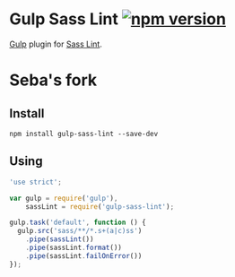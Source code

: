 # Gulp Sass Lint [![npm version](https://badge.fury.io/js/gulp-sass-lint.svg)](http://badge.fury.io/js/gulp-sass-lint)

[Gulp](http://gulpjs.com/) plugin for [Sass Lint](https://github.com/sasstools/sass-lint).

# Seba's fork

## Install

```
npm install gulp-sass-lint --save-dev
```

## Using

```javascript
'use strict';

var gulp = require('gulp'),
    sassLint = require('gulp-sass-lint');

gulp.task('default', function () {
  gulp.src('sass/**/*.s+(a|c)ss')
    .pipe(sassLint())
    .pipe(sassLint.format())
    .pipe(sassLint.failOnError())
});
```
